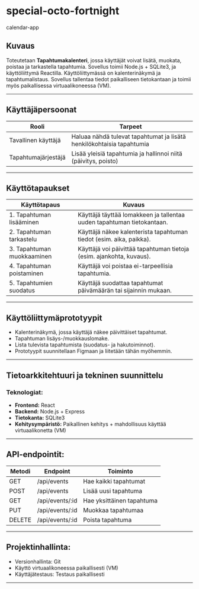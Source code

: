 # special-octo-fortnight
calendar-app

## Kuvaus
Toteutetaan **Tapahtumakalenteri**, jossa käyttäjät voivat lisätä, muokata, poistaa ja tarkastella tapahtumia. Sovellus toimii Node.js + SQLite3, ja käyttöliittymä Reactilla. Käyttöliittymässä on kalenterinäkymä ja tapahtumalistaus. Sovellus tallentaa tiedot paikalliseen tietokantaan ja toimii myös paikallisessa virtuaalikoneessa (VM).

---

## Käyttäjäpersoonat
| Rooli                | Tarpeet                                                                |
|----------------------|------------------------------------------------------------------------|
| Tavallinen käyttäjä  | Haluaa nähdä tulevat tapahtumat ja lisätä henkilökohtaisia tapahtumia  |
| Tapahtumajärjestäjä  | Lisää yleisiä tapahtumia ja hallinnoi niitä (päivitys, poisto)         |

---

## Käyttötapaukset
| Käyttötapaus               | Kuvaus                                                                 |
|----------------------------|------------------------------------------------------------------------|
| 1. Tapahtuman lisääminen   | Käyttäjä täyttää lomakkeen ja tallentaa uuden tapahtuman tietokantaan. |
| 2. Tapahtuman tarkastelu   | Käyttäjä näkee kalenterista tapahtuman tiedot (esim. aika, paikka).    |
| 3. Tapahtuman muokkaaminen | Käyttäjä voi päivittää tapahtuman tietoja (esim. ajankohta, kuvaus).   |
| 4. Tapahtuman poistaminen  | Käyttäjä voi poistaa ei-tarpeellisia tapahtumia.                       |
| 5. Tapahtumien suodatus    | Käyttäjä suodattaa tapahtumat päivämäärän tai sijainnin mukaan.        |

---

## Käyttöliittymäprototyypit
- Kalenterinäkymä, jossa käyttäjä näkee päivittäiset tapahtumat.
- Tapahtuman lisäys-/muokkauslomake.
- Lista tulevista tapahtumista (suodatus- ja hakutoiminnot).
- Prototyypit suunnitellaan Figmaan ja liitetään tähän myöhemmin.

---

## Tietoarkkitehtuuri ja tekninen suunnittelu
### Teknologiat:
- **Frontend:** React
- **Backend:** Node.js + Express
- **Tietokanta:** SQLite3
- **Kehitysympäristö:** Paikallinen kehitys + mahdollisuus käyttää virtuaalikonetta (VM)

---

## API-endpointit:
| Metodi 	| Endpoint     	    | Toiminto                  |
|---------|-------------------|---------------------------|
| GET     | /api/events     	| Hae kaikki tapahtumat     |
| POST   	| /api/events     	| Lisää uusi tapahtuma      |
| GET    	| /api/events/:id 	| Hae yksittäinen tapahtuma |
| PUT    	| /api/events/:id 	| Muokkaa tapahtumaa        |
| DELETE 	| /api/events/:id 	| Poista tapahtuma          |

---

## Projektinhallinta:
- Versionhallinta: Git 
- Käyttö virtuaalikoneessa paikallisesti (VM) 
- Käyttäjätestaus: Testaus paikallisesti

---
